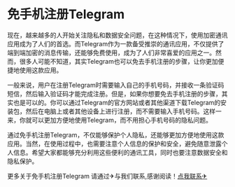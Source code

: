 # 免手机注册Telegram

现在，越来越多的人开始关注隐私和数据安全问题，在这种情况下，使用加密通讯应用成为了人们的首选。而Telegram作为一款备受推崇的通讯应用，不仅提供了端到端加密的消息传输，还能够免费使用，成为了人们非常喜爱的应用之一。然而，很多人可能不知道，其实Telegram也可以免去手机注册的步骤，让你更加便捷地使用这款应用。

一般来说，用户在注册Telegram时需要输入自己的手机号码，并接收一条验证码短信，然后输入验证码才能完成注册。但是，如果你想要免去手机注册的步骤，其实也是可以的。你可以通过Telegram的官方网站或者其他渠道下载Telegram的安装包，然后在电脑上或者其他设备上进行注册，而不需要输入手机号码。这样一来，你就可以更加方便地使用Telegram，而不用担心手机号码的隐私问题。

通过免手机注册Telegram，不仅能够保护个人隐私，还能够更加方便地使用这款应用。当然，在使用过程中，也需要注意个人信息的保护和安全，避免随意泄露个人信息。希望大家都能够充分利用这些便利的通讯工具，同时也要注意数据安全和隐私保护。

更多关于免手机注册Telegram 请通过✈与我们联系,感谢阅读！[点我联系✈](https://www.G208.com)
